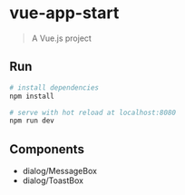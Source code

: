 # vue-app-start

> A Vue.js project

## Run

``` bash
# install dependencies
npm install

# serve with hot reload at localhost:8080
npm run dev
```

## Components

- dialog/MessageBox
- dialog/ToastBox
